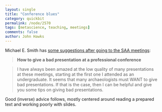 ```yaml
---
layout: single 
title: "Conference blues" 
category: quickbit
permalink: /node/2570
tags: [metascience, teaching, meetings] 
comments: false 
author: John Hawks 
---
```


Michael E. Smith has <a href="http://publishingarchaeology.blogspot.com/2010/04/how-to-give-bad-presentation-at.html">some suggestions after going to the SAA meetings</a>: 

<blockquote><b>How to give a bad presentation at a professional conference</b></blockquote>

<blockquote>I have always been amazed at the low quality of many presentations at these meetings, starting at the first one I attended as an undergraduate. It seems that many archaeologists must WANT to give bad presentations. If that is the case, then I can be helpful and give you some tips on giving bad presentations. </blockquote>

Good (inverse) advice follows, mostly centered around reading a prepared text and working poorly with slides. 


